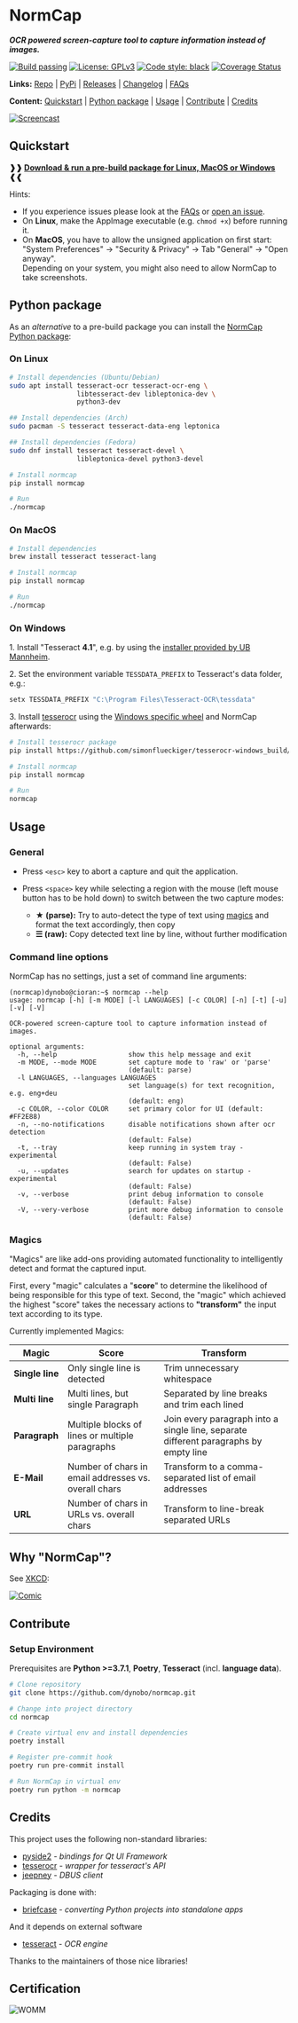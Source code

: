 <!-- markdownlint-disable MD013 MD026 MD033 -->

# NormCap

**_OCR powered screen-capture tool to capture information instead of images._**

[![Build passing](https://github.com/dynobo/normcap/workflows/Build/badge.svg)](https://github.com/dynobo/normcap/releases)
[![License: GPLv3](https://img.shields.io/badge/License-GPLv3-blue.svg)](https://www.gnu.org/licenses/gpl-3.0)
[![Code style: black](https://img.shields.io/badge/Code%20style-black-%23000000)](https://github.com/psf/black)
[![Coverage Status](https://coveralls.io/repos/github/dynobo/normcap/badge.svg)](https://coveralls.io/github/dynobo/normcap)

**Links:** [Repo](https://github.com/dynobo/normcap) |
[PyPi](https://pypi.org/project/normcap) |
[Releases](https://github.com/dynobo/normcap/releases) |
[Changelog](https://github.com/dynobo/normcap/blob/main/CHANGELOG.md) |
[FAQs](https://github.com/dynobo/normcap/blob/main/FAQ.md)

**Content:** [Quickstart](#Quickstart) | [Python package](#Python-package) |
[Usage](#Usage) | [Contribute](#Contribute) | [Credits](#Credits)

[![Screencast](https://user-images.githubusercontent.com/11071876/123133596-3107d080-d450-11eb-8451-6dcebb7876ad.gif)](https://raw.githubusercontent.com/dynobo/normcap/main/assets/normcap.gif)

## Quickstart

**❱❱
[Download & run a pre-build package for Linux, MacOS or Windows](https://github.com/dynobo/normcap/releases)
❰❰**

Hints:

- If you experience issues please look at the
  [FAQs](https://github.com/dynobo/normcap/blob/main/FAQ.md) or
  [open an issue](https://github.com/dynobo/normcap/issues).
- On **Linux**, make the AppImage executable (e.g. `chmod +x`) before running it.
- On **MacOS**, you have to allow the unsigned application on first start: "System
  Preferences" → "Security & Privacy" → Tab "General" → "Open anyway". \
  Depending on
  your system, you might also need to allow NormCap to take screenshots.

## Python package

As an _alternative_ to a pre-build package you can install the
[NormCap Python package](https://pypi.org/project/normcap/):

### On Linux

```sh
# Install dependencies (Ubuntu/Debian)
sudo apt install tesseract-ocr tesseract-ocr-eng \
                 libtesseract-dev libleptonica-dev \
                 python3-dev

## Install dependencies (Arch)
sudo pacman -S tesseract tesseract-data-eng leptonica

## Install dependencies (Fedora)
sudo dnf install tesseract tesseract-devel \
                 libleptonica-devel python3-devel

# Install normcap
pip install normcap

# Run
./normcap
```

### On MacOS

```sh
# Install dependencies
brew install tesseract tesseract-lang

# Install normcap
pip install normcap

# Run
./normcap
```

### On Windows

1\. Install "Tesseract **4.1**", e.g. by using the
[installer provided by UB Mannheim](https://github.com/UB-Mannheim/tesseract/wiki).

2\. Set the environment variable `TESSDATA_PREFIX` to Tesseract's data folder, e.g.:

```cmd
setx TESSDATA_PREFIX "C:\Program Files\Tesseract-OCR\tessdata"
```

3\. Install [tesserocr](https://pypi.org/project/tesserocr/) using the
[Windows specific wheel](https://github.com/simonflueckiger/tesserocr-windows_build) and
NormCap afterwards:

```bash
# Install tesserocr package
pip install https://github.com/simonflueckiger/tesserocr-windows_build/releases/download/tesserocr-v2.4.0-tesseract-4.0.0/tesserocr-2.4.0-cp37-cp37m-win_amd64.whl

# Install normcap
pip install normcap

# Run
normcap
```

## Usage

### General

- Press `<esc>` key to abort a capture and quit the application.

- Press `<space>` key while selecting a region with the mouse (left mouse button has to
  be hold down) to switch between the two capture modes:

  - **★ (parse):** Try to auto-detect the type of text using [magics](#Magics) and
    format the text accordingly, then copy
  - **☰ (raw):** Copy detected text line by line, without further modification

### Command line options

NormCap has no settings, just a set of command line arguments:

```plain
(normcap)dynobo@cioran:~$ normcap --help
usage: normcap [-h] [-m MODE] [-l LANGUAGES] [-c COLOR] [-n] [-t] [-u] [-v] [-V]

OCR-powered screen-capture tool to capture information instead of images.

optional arguments:
  -h, --help                  show this help message and exit
  -m MODE, --mode MODE        set capture mode to 'raw' or 'parse'
                              (default: parse)
  -l LANGUAGES, --languages LANGUAGES
                              set language(s) for text recognition, e.g. eng+deu
                              (default: eng)
  -c COLOR, --color COLOR     set primary color for UI (default: #FF2E88)
  -n, --no-notifications      disable notifications shown after ocr detection
                              (default: False)
  -t, --tray                  keep running in system tray - experimental
                              (default: False)
  -u, --updates               search for updates on startup - experimental
                              (default: False)
  -v, --verbose               print debug information to console
                              (default: False)
  -V, --very-verbose          print more debug information to console
                              (default: False)
```

### Magics

"Magics" are like add-ons providing automated functionality to intelligently detect and
format the captured input.

First, every "magic" calculates a "**score**" to determine the likelihood of being
responsible for this type of text. Second, the "magic" which achieved the highest
"score" takes the necessary actions to **"transform"** the input text according to its
type.

Currently implemented Magics:

| Magic           | Score                                                | Transform                                                                            |
| --------------- | ---------------------------------------------------- | ------------------------------------------------------------------------------------ |
| **Single line** | Only single line is detected                         | Trim unnecessary whitespace                                                          |
| **Multi line**  | Multi lines, but single Paragraph                    | Separated by line breaks and trim each lined                                         |
| **Paragraph**   | Multiple blocks of lines or multiple paragraphs      | Join every paragraph into a single line, separate different paragraphs by empty line |
| **E-Mail**      | Number of chars in email addresses vs. overall chars | Transform to a comma-separated list of email addresses                               |
| **URL**         | Number of chars in URLs vs. overall chars            | Transform to line-break separated URLs                                               |

## Why "NormCap"?

See [XKCD](https://xkcd.com):

[![Comic](https://imgs.xkcd.com/comics/norm_normal_file_format.png)](https://xkcd.com/2116/)

## Contribute

### Setup Environment

Prerequisites are **Python >=3.7.1**, **Poetry**, **Tesseract** (incl. **language
data**).

```sh
# Clone repository
git clone https://github.com/dynobo/normcap.git

# Change into project directory
cd normcap

# Create virtual env and install dependencies
poetry install

# Register pre-commit hook
poetry run pre-commit install

# Run NormCap in virtual env
poetry run python -m normcap
```

## Credits

This project uses the following non-standard libraries:

- [pyside2](https://pypi.org/project/PySide2/) _- bindings for Qt UI Framework_
- [tesserocr](https://pypi.org/project/tesserocr/) _- wrapper for tesseract's API_
- [jeepney](https://pypi.org/project/jeepney/) _- DBUS client_

Packaging is done with:

- [briefcase](https://pypi.org/project/briefcase/) _- converting Python projects into_
  _standalone apps_

And it depends on external software

- [tesseract](https://github.com/tesseract-ocr/tesseract) - _OCR engine_

Thanks to the maintainers of those nice libraries!

## Certification

![WOMM](https://raw.githubusercontent.com/dynobo/lmdiag/master/badge.png)
